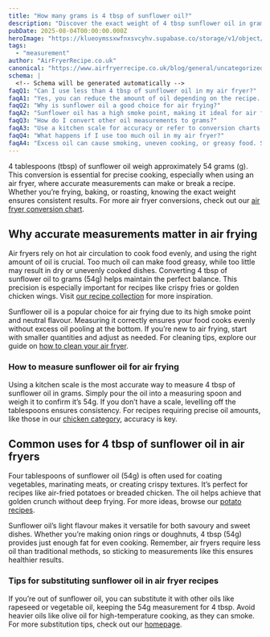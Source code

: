 ```yaml
---
title: "How many grams is 4 tbsp of sunflower oil?"
description: "Discover the exact weight of 4 tbsp sunflower oil in grams for perfect air fryer recipes. Get accurate conversions and cooking tips here!"
pubDate: 2025-08-04T00:00:00.000Z
heroImage: "https://klueoymssxwfnxsvcyhv.supabase.co/storage/v1/object/public/Shmucket/how-many-grams-is-4-tbsp-sunflower-oil.webp"
tags:
  - "measurement"
author: "AirFryerRecipe.co.uk"
canonical: "https://www.airfryerrecipe.co.uk/blog/general/uncategorized/how-many-grams-is-4-tbsp-sunflower-oil"
schema: |
  <!-- Schema will be generated automatically -->
faqQ1: "Can I use less than 4 tbsp of sunflower oil in my air fryer?"
faqA1: "Yes, you can reduce the amount of oil depending on the recipe. Air fryers are designed to use minimal oil, so even 1-2 tbsp (13-27g) may suffice for lighter dishes. Experiment to find the right balance for your preferred texture."
faqQ2: "Why is sunflower oil a good choice for air frying?"
faqA2: "Sunflower oil has a high smoke point, making it ideal for air frying at high temperatures. Its neutral flavour won’t overpower your food, and it helps achieve a crispy texture without excess grease."
faqQ3: "How do I convert other oil measurements to grams?"
faqA3: "Use a kitchen scale for accuracy or refer to conversion charts. Generally, 1 tbsp of most oils weighs around 13.5g, so multiply accordingly. Our <a href=https://www.airfryerrecipe.co.uk/air-fryer-conversion-chart>conversion chart</a> can help."
faqQ4: "What happens if I use too much oil in my air fryer?"
faqA4: "Excess oil can cause smoking, uneven cooking, or greasy food. Stick to recommended amounts like 4 tbsp (54g) for best results. Always clean your air fryer afterward to prevent buildup."
---
```

<p>4 tablespoons (tbsp) of sunflower oil weigh approximately 54 grams (g). This conversion is essential for precise cooking, especially when using an air fryer, where accurate measurements can make or break a recipe. Whether you’re frying, baking, or roasting, knowing the exact weight ensures consistent results. For more air fryer conversions, check out our <a href=https://www.airfryerrecipe.co.uk/air-fryer-conversion-chart>air fryer conversion chart</a>.</p>

<h2>Why accurate measurements matter in air frying</h2>  
<p>Air fryers rely on hot air circulation to cook food evenly, and using the right amount of oil is crucial. Too much oil can make food greasy, while too little may result in dry or unevenly cooked dishes. Converting 4 tbsp of sunflower oil to grams (54g) helps maintain the perfect balance. This precision is especially important for recipes like crispy fries or golden chicken wings. Visit <a href=https://www.airfryerrecipe.co.uk/recipes>our recipe collection</a> for more inspiration.</p>  

<p>Sunflower oil is a popular choice for air frying due to its high smoke point and neutral flavour. Measuring it correctly ensures your food cooks evenly without excess oil pooling at the bottom. If you’re new to air frying, start with smaller quantities and adjust as needed. For cleaning tips, explore our guide on <a href=https://www.airfryerrecipe.co.uk/air-fryer-cleaner>how to clean your air fryer</a>.</p>  

<h3>How to measure sunflower oil for air frying</h3>  
<p>Using a kitchen scale is the most accurate way to measure 4 tbsp of sunflower oil in grams. Simply pour the oil into a measuring spoon and weigh it to confirm it’s 54g. If you don’t have a scale, levelling off the tablespoons ensures consistency. For recipes requiring precise oil amounts, like those in our <a href=https://www.airfryerrecipe.co.uk/recipe-category/chicken>chicken category</a>, accuracy is key.</p>  

<h2>Common uses for 4 tbsp of sunflower oil in air fryers</h2>  
<p>Four tablespoons of sunflower oil (54g) is often used for coating vegetables, marinating meats, or creating crispy textures. It’s perfect for recipes like air-fried potatoes or breaded chicken. The oil helps achieve that golden crunch without deep frying. For more ideas, browse our <a href=https://www.airfryerrecipe.co.uk/recipe-category/potatoes>potato recipes</a>.</p>  

<p>Sunflower oil’s light flavour makes it versatile for both savoury and sweet dishes. Whether you’re making onion rings or doughnuts, 4 tbsp (54g) provides just enough fat for even cooking. Remember, air fryers require less oil than traditional methods, so sticking to measurements like this ensures healthier results.</p>  

<h3>Tips for substituting sunflower oil in air fryer recipes</h3>  
<p>If you’re out of sunflower oil, you can substitute it with other oils like rapeseed or vegetable oil, keeping the 54g measurement for 4 tbsp. Avoid heavier oils like olive oil for high-temperature cooking, as they can smoke. For more substitution tips, check out our <a href=https://www.airfryerrecipe.co.uk>homepage</a>.</p>
